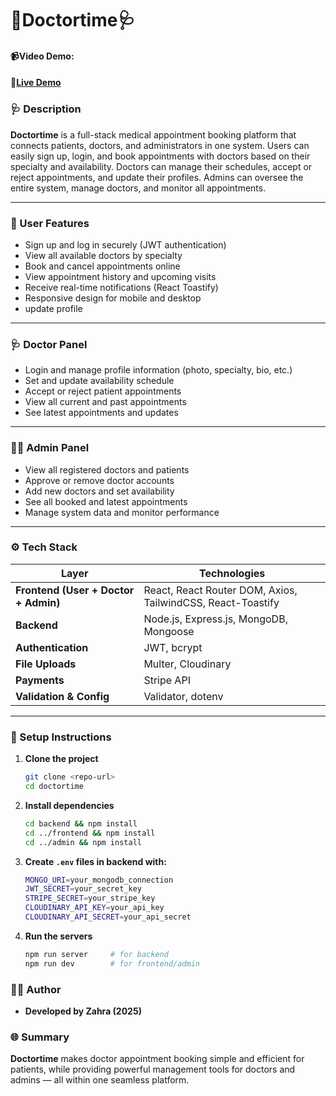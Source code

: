 # 💉Doctortime🩺
#### 📹Video Demo: <URL HERE>
#### 🔗<a href='https://doctortime.netlify.app/'>Live Demo</a>

### 🩺 Description
**Doctortime** is a full-stack medical appointment booking platform that connects patients, doctors, and administrators in one system.
Users can easily sign up, login, and book appointments with doctors based on their specialty and availability.
Doctors can manage their schedules, accept or reject appointments, and update their profiles.
Admins can oversee the entire system, manage doctors, and monitor all appointments.

---

### 👤 User Features
- Sign up and log in securely (JWT authentication)
- View all available doctors by specialty
- Book and cancel appointments online
- View appointment history and upcoming visits
- Receive real-time notifications (React Toastify)
- Responsive design for mobile and desktop
- update profile

---

### 🩺 Doctor Panel
- Login and manage profile information (photo, specialty, bio, etc.)
- Set and update availability schedule
- Accept or reject patient appointments
- View all current and past appointments
- See latest appointments and updates

---

### 🧑‍💼 Admin Panel
- View all registered doctors and patients
- Approve or remove doctor accounts
- Add new doctors and set availability
- See all booked and latest appointments
- Manage system data and monitor performance

---

### ⚙️ Tech Stack
| Layer | Technologies |
|--------|-----------------------------|
| **Frontend (User + Doctor + Admin)** | React, React Router DOM, Axios, TailwindCSS, React-Toastify |
| **Backend** | Node.js, Express.js, MongoDB, Mongoose |
| **Authentication** | JWT, bcrypt |
| **File Uploads** | Multer, Cloudinary |
| **Payments** | Stripe API |
| **Validation & Config** | Validator, dotenv |

---

### 🚀 Setup Instructions
1. **Clone the project**
   ```bash
   git clone <repo-url>
   cd doctortime

2. **Install dependencies**
   ```bash
   cd backend && npm install
   cd ../frontend && npm install
   cd ../admin && npm install
   
3. **Create ```.env``` files in backend with:** 
   ```bash
   MONGO_URI=your_mongodb_connection
   JWT_SECRET=your_secret_key
   STRIPE_SECRET=your_stripe_key
   CLOUDINARY_API_KEY=your_api_key
   CLOUDINARY_API_SECRET=your_api_secret

4. **Run the servers**
   ```bash
   npm run server     # for backend
   npm run dev        # for frontend/admin

### 👩‍💻 Author

- **Developed by Zahra (2025)**

### 🌐 Summary
**Doctortime** makes doctor appointment booking simple and efficient for patients, while providing powerful management tools for doctors and admins — all within one seamless platform.



